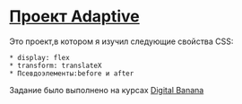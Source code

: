 # [Проект Adaptive](https://geometrydash2005.github.io/adaptive/)

Это проект,в котором я изучил следующие свойства CSS:

```
* display: flex
* transform: translateX
* Псевдоэлементы:before и after
```

Задание было выполнено на курсах [Digital Banana](https://www.digital-banana.ru/)
